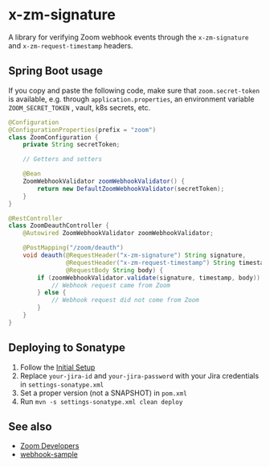 # x-zm-signature

A library for verifying Zoom webhook events through the `x-zm-signature` and `x-zm-request-timestamp` headers.

## Spring Boot usage

If you copy and paste the following code, make sure that `zoom.secret-token` is available, e.g. through `application.properties`, an environment variable `ZOOM_SECRET_TOKEN` , vault, k8s secrets, etc.

```java
@Configuration
@ConfigurationProperties(prefix = "zoom")
class ZoomConfiguration {
    private String secretToken;

    // Getters and setters

    @Bean
    ZoomWebhookValidator zoomWebhookValidator() {
        return new DefaultZoomWebhookValidator(secretToken);
    }
}

@RestController
class ZoomDeauthController {
    @Autowired ZoomWebhookValidator zoomWebhookValidator;

    @PostMapping("/zoom/deauth")
    void deauth(@RequestHeader("x-zm-signature") String signature,
                @RequestHeader("x-zm-request-timestamp") String timestamp,
                @RequestBody String body) {
        if (zoomWebhookValidator.validate(signature, timestamp, body)) {
            // Webhook request came from Zoom
        } else {
            // Webhook request did not come from Zoom
        }
    }
}
```

## Deploying to Sonatype

1. Follow the [Initial Setup](https://central.sonatype.org/publish/publish-guide/#initial-setup)
2. Replace `your-jira-id` and `your-jira-password` with your Jira credentials in `settings-sonatype.xml`
3. Set a proper version (not a SNAPSHOT) in `pom.xml`
4. Run `mvn -s settings-sonatype.xml clean deploy`

## See also

- [Zoom Developers](https://developers.zoom.us/docs/api/rest/webhook-reference/#verify-with-zooms-header)
- [webhook-sample](https://github.com/zoom/webhook-sample/blob/master/index.js#L31)
